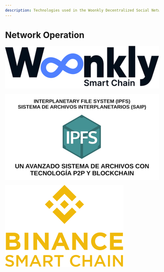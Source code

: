 ```yaml
---
description: Technologies used in the Woonkly Decentralized Social Network
---
```


# Network Operation

![](.gitbook/assets/logo-woonkly-smart-chain-2021_fondo-blanco.png)

![](.gitbook/assets/image%20%2829%29.png)

![](.gitbook/assets/image%20%2821%29.png)


